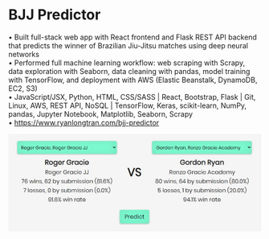 # BJJ Predictor

• Built full-stack web app with React frontend and Flask REST API backend that predicts the winner of Brazilian Jiu-Jitsu
matches using deep neural networks  
• Performed full machine learning workflow: web scraping with Scrapy, data exploration with Seaborn, data cleaning
with pandas, model training with TensorFlow, and deployment with AWS (Elastic Beanstalk, DynamoDB, EC2, S3)  
• JavaScript/JSX, Python, HTML, CSS/SASS | React, Bootstrap, Flask | Git, Linux, AWS, REST API, NoSQL | TensorFlow, Keras, scikit-learn, NumPy, pandas, Jupyter Notebook, Matplotlib, Seaborn, Scrapy  
• https://www.ryanlongtran.com/bjj-predictor

![Image of app](https://raw.githubusercontent.com/ryantran2165/ryantran2165.github.io/source/src/assets/images/bjj_predictor.jpg)
